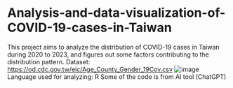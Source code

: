 # Analysis-and-data-visualization-of-COVID-19-cases-in-Taiwan
This project aims to analyze the distribution of COVID-19 cases in Taiwan during 2020 to 2023, and figures out some factors contributing to the distribution pattern.
Dataset: https://od.cdc.gov.tw/eic/Age_County_Gender_19Cov.csv
![image](https://github.com/Helen9125/Analysis-and-data-visualization-of-COVID-19-cases-in-Taiwan/assets/73877501/fc87956c-6d52-4ac6-9e45-bcd49dbe1e34)
Language used for analyzing: R
Some of the code is from AI tool (ChatGPT)
